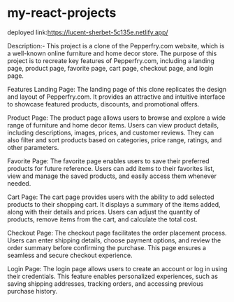 # my-react-projects

deployed link:https://lucent-sherbet-5c135e.netlify.app/

Description:-
This project is a clone of the Pepperfry.com website, which is a well-known online furniture and home decor store. The purpose of this project is to recreate key features of Pepperfry.com, including a landing page, product page, favorite page, cart page, checkout page, and login page.

Features
Landing Page: The landing page of this clone replicates the design and layout of Pepperfry.com. It provides an attractive and intuitive interface to showcase featured products, discounts, and promotional offers.

Product Page: The product page allows users to browse and explore a wide range of furniture and home decor items. Users can view product details, including descriptions, images, prices, and customer reviews. They can also filter and sort products based on categories, price range, ratings, and other parameters.

Favorite Page: The favorite page enables users to save their preferred products for future reference. Users can add items to their favorites list, view and manage the saved products, and easily access them whenever needed.

Cart Page: The cart page provides users with the ability to add selected products to their shopping cart. It displays a summary of the items added, along with their details and prices. Users can adjust the quantity of products, remove items from the cart, and calculate the total cost.

Checkout Page: The checkout page facilitates the order placement process. Users can enter shipping details, choose payment options, and review the order summary before confirming the purchase. This page ensures a seamless and secure checkout experience.

Login Page: The login page allows users to create an account or log in using their credentials. This feature enables personalized experiences, such as saving shipping addresses, tracking orders, and accessing previous purchase history.
